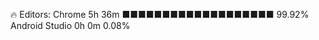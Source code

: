 🔥 Editors:
Chrome                   5h 36m ■■■■■■■■■■■■■■■■■■■  99.92%
Android Studio            0h 0m                      0.08%
